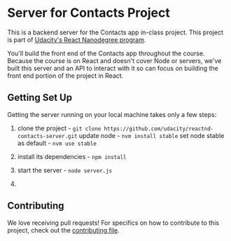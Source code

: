 # Server for Contacts Project

This is a backend server for the Contacts app in-class project. This project is part of [Udacity's React Nanodegree program](https://www.udacity.com/course/react-nanodegree--nd019).

You'll build the front end of the Contacts app throughout the course. Because the course is on React and doesn't cover Node or servers, we've built this server and an API to interact with it so can focus on building the front end portion of the project in React.

## Getting Set Up

Getting the server running on your local machine takes only a few steps:

1. clone the project - `git clone https://github.com/udacity/reactnd-contacts-server.git`
update node - `nvm install stable`
set node stable as default - `nvm use stable`

2. install its dependencies - `npm install`
3. start the server - `node server.js`
4. 

## Contributing

We love receiving pull requests! For specifics on how to contribute to this project, check out the [contributing file](CONTRIBUTING.md).
